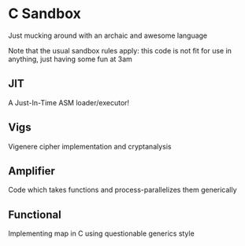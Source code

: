 C Sandbox
=========

Just mucking around with an archaic and awesome language

Note that the usual sandbox rules apply: this code is not fit for use in anything, just having some fun at 3am

JIT
---

A Just-In-Time ASM loader/executor!

Vigs
----

Vigenere cipher implementation and cryptanalysis

Amplifier
---------

Code which takes functions and process-parallelizes them generically

Functional
----------

Implementing map in C using questionable generics style
